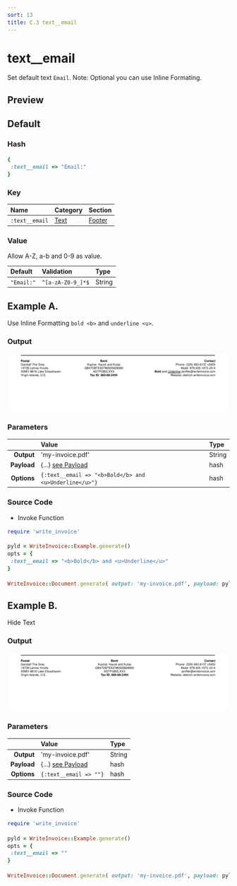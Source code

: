 ```yaml
---
sort: 13
title: C.3 text__email
---
```

# text__email

Set default text `Email`. Note: Optional you can use Inline Formating.


## Preview

<div >
    <canvas id='canvas' search=':text__email' palette='option_detail'></canvas>
</div>
<script src="../assets/js/marker.js"></script>  

 
## Default

### Hash

```ruby
{
 :text__email => "Email:"
} 
```

### Key

| **Name** | **Category** | **Section** |
| :--- | :--- | :--- |
| ```:text__email``` |  [Text](./#text) | [Footer](/sections/footer) |

### Value

Allow A-Z, a-b and 0-9 as value.

| **Default**| **Validation**| **Type** |
| :--- | :--- | :--- |
| ```"Email:"``` | ```^[a-zA-Z0-9_]*$``` | String |

## Example A.

Use Inline Formatting `bold <b>` and `underline <u>`.

### Output

<img src="../assets/images/options/text__email--a.png">



### Parameters

| | **Value** | **Type** |
|------:|:------|:------|
| **Output** | 'my-invoice.pdf' | String |
| **Payload** | {...} [see Payload](../payload) | hash |
| **Options** | ```{:text__email => "<b>Bold</b> and <u>Underline</u>"}``` | hash |


### Source Code

* Invoke Function

```ruby
require 'write_invoice'
 
pyld = WriteInvoice::Example.generate()
opts = {
 :text__email => "<b>Bold</b> and <u>Underline</u>"
}
 
WriteInvoice::Document.generate( output: 'my-invoice.pdf', payload: pyld, options: opts )

```

## Example B.

Hide Text

### Output

<img src="../assets/images/options/text__email--b.png">



### Parameters

| | **Value** | **Type** |
|------:|:------|:------|
| **Output** | 'my-invoice.pdf' | String |
| **Payload** | {...} [see Payload](../payload) | hash |
| **Options** | ```{:text__email => ""}``` | hash |


### Source Code

* Invoke Function

```ruby
require 'write_invoice'
 
pyld = WriteInvoice::Example.generate()
opts = {
 :text__email => ""
}
 
WriteInvoice::Document.generate( output: 'my-invoice.pdf', payload: pyld, options: opts )

```

